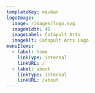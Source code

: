 ```yaml
---
templateKey: navbar
logoImage: 
  image: /images/logo.svg
  imageWidth: 40
  imageLabel: Catapult Arts
  imageAlt: Catapult Arts Logo
menuItems:
  - label: home
    linkType: internal
    linkURL: /
  - label: about
    linkType: internal
    linkURL: /about
---
```


